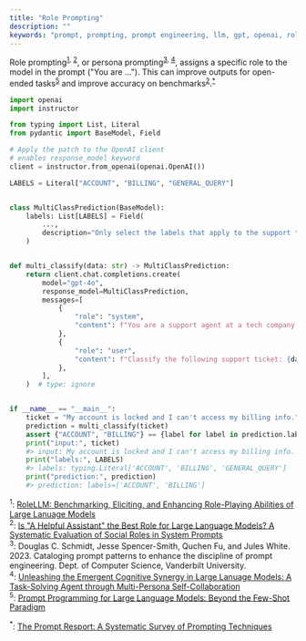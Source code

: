 ```yaml
---
title: "Role Prompting"
description: ""
keywords: "prompt, prompting, prompt engineering, llm, gpt, openai, role prompting, persona prompting, model, AI, python, instructor, zero-shot"
---
```


Role prompting<sup><a href="https://arxiv.org/abs/2310.00746">1</a>, <a href="https://arxiv.org/abs/2311.10054">2</a></sup>, or persona prompting<sup><a href="#ref-3">3</a>, <a href="https://arxiv.org/abs/2307.05300">4</a></sup>, assigns a specific role to the model in the prompt ("You are ..."). This can improve outputs for open-ended tasks<sup><a href="https://dl.acm.org/doi/10.1145/3411763.3451760">5</a></sup> and improve accuracy on benchmarks<sup><a href="https://arxiv.org/abs/2311.10054">2</a></sup>.<sup><a href="https://arxiv.org/abs/2406.06608">\*</a></sup>

```python
import openai
import instructor

from typing import List, Literal
from pydantic import BaseModel, Field

# Apply the patch to the OpenAI client
# enables response_model keyword
client = instructor.from_openai(openai.OpenAI())

LABELS = Literal["ACCOUNT", "BILLING", "GENERAL_QUERY"]


class MultiClassPrediction(BaseModel):
    labels: List[LABELS] = Field(
        ...,
        description="Only select the labels that apply to the support ticket.",
    )


def multi_classify(data: str) -> MultiClassPrediction:
    return client.chat.completions.create(
        model="gpt-4o",
        response_model=MultiClassPrediction,
        messages=[
            {
                "role": "system",
                "content": f"You are a support agent at a tech company. Only select the labels that apply to the support ticket.",
            },
            {
                "role": "user",
                "content": f"Classify the following support ticket: {data}",
            },
        ],
    )  # type: ignore


if __name__ == "__main__":
    ticket = "My account is locked and I can't access my billing info."
    prediction = multi_classify(ticket)
    assert {"ACCOUNT", "BILLING"} == {label for label in prediction.labels}
    print("input:", ticket)
    #> input: My account is locked and I can't access my billing info.
    print("labels:", LABELS)
    #> labels: typing.Literal['ACCOUNT', 'BILLING', 'GENERAL_QUERY']
    print("prediction:", prediction)
    #> prediction: labels=['ACCOUNT', 'BILLING']
```

<sup id="ref-1">1</sup>: [RoleLLM: Benchmarking, Eliciting, and Enhancing Role-Playing Abilities of Large Lanuage Models](https://arxiv.org/abs/2310.00746)  
<sup id="ref-2">2</sup>: [Is "A Helpful Assistant" the Best Role for Large Language Models? A Systematic Evaluation of Social Roles in System Prompts ](https://arxiv.org/abs/2311.10054)  
<sup id="ref-3">3</sup>: Douglas C. Schmidt, Jesse Spencer-Smith, Quchen Fu, and Jules White. 2023. Cataloging prompt patterns to enhance the discipline of prompt engineering. Dept. of Computer Science, Vanderbilt University.  
<sup id="ref-4">4</sup>: [Unleashing the Emergent Cognitive Synergy in Large Lanuage Models: A Task-Solving Agent through Multi-Persona Self-Collaboration ](https://arxiv.org/abs/2307.05300)  
<sup id="ref-5">5</sup>: [Prompt Programming for Large Language Models: Beyond the Few-Shot Paradigm](https://dl.acm.org/doi/10.1145/3411763.3451760)

<sup id="ref-asterisk">\*</sup>: [The Prompt Resport: A Systematic Survey of Prompting Techniques](https://arxiv.org/abs/2406.06608)
